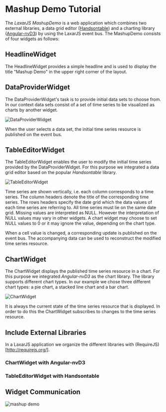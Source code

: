 # Mashup Demo Tutorial
The *LaxarJS MashupDemo* is a web application which combines two external libraries, a data grid editor ([Handsontable](http://handsontable.com/)) and a charting library ([Angular-nvD3](http://krispo.github.io/angular-nvd3)) by using the LaxarJS event bus.
The MashupDemo consists of four widgets as follows:

## HeadlineWidget
The HeadlineWidget provides a simple headline and is used to display the title "Mashup Demo" in the upper
right corner of the layout.

## DataProviderWidget
The DataProviderWidget's task is to provide initial data sets to choose from.
In our context data sets consist of a set of time series to be visualized as charts by another widget.

![DataProviderWidget](data_provider_widget.png)

When the user selects a data set, the initial time series resource is published on the event bus.

## TableEditorWidget
The TableEditorWidget enables the user to modify the initial time series provided by the DataProviderWidget.
For this purpose we integrated a data grid editor based on the popular *Handsontable* library.

![TableEditorWidget](table_editor_widget.png)

Time series are shown vertically, i.e. each column corresponds to a time series.
The column headers denote the title of the corresponding time series.
The rows headers specify the date grid which the data values of each time series are referring to.
All time series must lie on the same date grid.
Missing values are interpreted as NULL.
However the interpretation of NULL values may vary in other widgets.
A chart widget may choose to set NULL values to 0 or it may ignore the value, depending on the chart type.

When a cell value is changed, a corresponding update is published on the event bus.
The accompanying data can be used to reconstruct the modified time series resource.

## ChartWidget

The ChartWidget displays the published time series resource in a chart. For this purpose we integrated
*Angular-nvD3* as the chart library. The library supports different chart types. In our example we
chose three different chart types: a pie chart, a stacked line chart and a bar chart.

![ChartWidget](chart_widget_line_chart.png)

It is always the current state of the time series resource that is displayed.
In order to do this the ChartWidget subscribes to changes to the time series resource.

## Include External Libraries
In a LaxarJS application we organize the different libraries with (RequireJS)[http://requirejs.org/].

### ChartWidget with Angular-nvD3

### TableEditorWidget with Handsontable

## Widget Communication
![mashup demo](mashup_demo.png)

